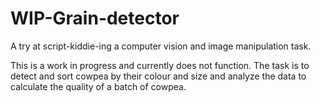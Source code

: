 # WIP-Grain-detector
A try at script-kiddie-ing a computer vision and image manipulation task.


This is a work in progress and currently does not function. The task is to detect and sort cowpea by their colour and size and analyze the data to calculate the quality of a batch of cowpea.

